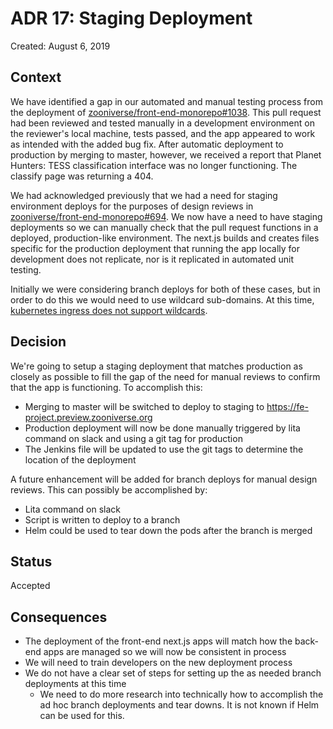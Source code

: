 # ADR 17: Staging Deployment

Created: August 6, 2019

## Context

We have identified a gap in our automated and manual testing process from the deployment of [zooniverse/front-end-monorepo#1038](https://github.com/zooniverse/front-end-monorepo/pull/1038). This pull request had been reviewed and tested manually in a development environment on the reviewer's local machine, tests passed, and the app appeared to work as intended with the added bug fix. After automatic deployment to production by merging to master, however, we received a report that Planet Hunters: TESS classification interface was no longer functioning. The classify page was returning a 404.

We had acknowledged previously that we had a need for staging environment deploys for the purposes of design reviews in [zooniverse/front-end-monorepo#694](https://github.com/zooniverse/front-end-monorepo/issues/694). We now have a need to have staging deployments so we can manually check that the pull request functions in a deployed, production-like environment. The next.js builds and creates files specific for the production deployment that running the app locally for development does not replicate, nor is it replicated in automated unit testing.

Initially we were considering branch deploys for both of these cases, but in order to do this we would need to use wildcard sub-domains. At this time, [kubernetes ingress does not support wildcards](https://github.com/containous/traefik/issues/3884).

## Decision

We're going to setup a staging deployment that matches production as closely as possible to fill the gap of the need for manual reviews to confirm that the app is functioning. To accomplish this:

- Merging to master will be switched to deploy to staging to https://fe-project.preview.zooniverse.org
- Production deployment will now be done manually triggered by lita command on slack and using a git tag for production
- The Jenkins file will be updated to use the git tags to determine the location of the deployment

A future enhancement will be added for branch deploys for manual design reviews. This can possibly be accomplished by:

- Lita command on slack
- Script is written to deploy to a branch
- Helm could be used to tear down the pods after the branch is merged

## Status

Accepted

## Consequences

- The deployment of the front-end next.js apps will match how the back-end apps are managed so we will now be consistent in process
- We will need to train developers on the new deployment process
- We do not have a clear set of steps for setting up the as needed branch deployments at this time
  - We need to do more research into technically how to accomplish the ad hoc branch deployments and tear downs. It is not known if Helm can be used for this.
